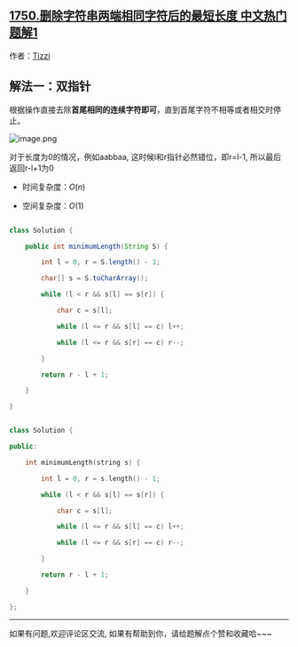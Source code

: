 ## [1750.删除字符串两端相同字符后的最短长度 中文热门题解1](https://leetcode.cn/problems/minimum-length-of-string-after-deleting-similar-ends/solutions/100000/by-tizzi-dp7f)

作者：[Tizzi](https://leetcode.cn/u/Tizzi)

## 解法一：双指针
根据操作直接去除**首尾相同的连续字符即可**，直到首尾字符不相等或者相交时停止。<br>
 
![image.png](https://pic.leetcode.cn/1672149314-aFeWJj-image.png)
对于长度为0的情况，例如aabbaa, 这时候l和r指针必然错位，即r=l-1, 所以最后返回r-l+1为0

- 时间复杂度：$O(n)$
- 空间复杂度：$O(1)$

```java []
class Solution {
    public int minimumLength(String S) {
        int l = 0, r = S.length() - 1;
        char[] s = S.toCharArray();
        while (l < r && s[l] == s[r]) {
            char c = s[l];
            while (l <= r && s[l] == c) l++;
            while (l <= r && s[r] == c) r--;
        }
        return r - l + 1;
    }
}
```
```cpp []
class Solution {
public:
    int minimumLength(string s) {
        int l = 0, r = s.length() - 1;
        while (l < r && s[l] == s[r]) {
            char c = s[l];
            while (l <= r && s[l] == c) l++;
            while (l <= r && s[r] == c) r--;
        }
        return r - l + 1;
    }
};
```
--- 
如果有问题,欢迎评论区交流, 如果有帮助到你，请给题解点个赞和收藏哈~~~